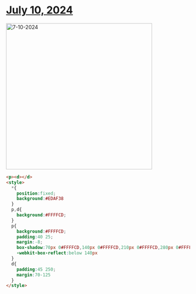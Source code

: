 # [July 10, 2024](https://cssbattle.dev/play/OxDGfLWJZc8pz1ViVMqf)

<img src="https://firebasestorage.googleapis.com/v0/b/cssbattleapp.appspot.com/o/user%2Fummd3POvEDfFyeFvVdOMG3OOrwE2%2Ftargets%2Ftarget_nQKy8FS@2x.png?alt=media" width="400" alt="7-10-2024" />

```html
<p><d></d>
<style>
  *{
    position:fixed;
    background:#EDAF38
  }
  p,d{
    background:#FFFFCD;
  }
  p{
    background:#FFFFCD;
    padding:40 25;
    margin:-8;
    box-shadow:70px 0#FFFFCD,140px 0#FFFFCD,210px 0#FFFFCD,280px 0#FFFFCD,350px 0#FFFFCD;
    -webkit-box-reflect:below 140px
  }
  d{
    padding:45 250;
    margin:70-125
  }
</style>
```
